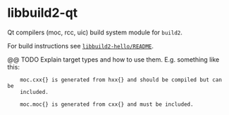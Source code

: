 # libbuild2-qt

Qt compilers (moc, rcc, uic) build system module for `build2`.

For build instructions see [`libbuild2-hello/README`](https://github.com/build2/libbuild2-hello).

@@ TODO Explain target types and how to use them. E.g. something like this:

        moc.cxx{} is generated from hxx{} and should be compiled but can be
        included.

        moc.moc{} is generated from cxx{} and must be included.
